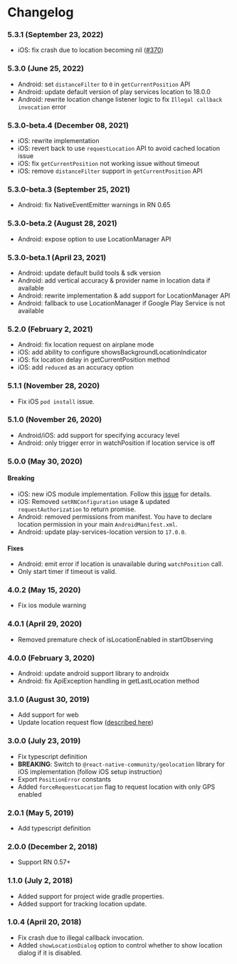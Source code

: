 # Changelog

### 5.3.1 (September 23, 2022)
 - iOS: fix crash due to location becoming nil ([#370](https://github.com/Agontuk/react-native-geolocation-service/pull/370))

### 5.3.0 (June 25, 2022)
 - Android: set `distanceFilter` to `0` in `getCurrentPosition` API
 - Android: update default version of play services location to 18.0.0
 - Android: rewrite location change listener logic to fix `Illegal callback invocation` error

### 5.3.0-beta.4 (December 08, 2021)
 - iOS: rewrite implementation
 - iOS: revert back to use `requestLocation` API to avoid cached location issue
 - iOS: fix `getCurrentPosition` not working issue without timeout
 - iOS: remove `distanceFilter` support in `getCurrentPosition` API

### 5.3.0-beta.3 (September 25, 2021)
 - Android: fix NativeEventEmitter warnings in RN 0.65

### 5.3.0-beta.2 (August 28, 2021)
 - Android: expose option to use LocationManager API

### 5.3.0-beta.1 (April 23, 2021)
 - Android: update default build tools & sdk version
 - Android: add vertical accuracy & provider name in location data if available
 - Android: rewrite implementation & add support for LocationManager API
 - Android: fallback to use LocationManager if Google Play Service is not available

### 5.2.0 (February 2, 2021)
 - Android: fix location request on airplane mode
 - iOS: add ability to configure showsBackgroundLocationIndicator
 - iOS: fix location delay in getCurrentPosition method
 - iOS: add `reduced` as an accuracy option

### 5.1.1 (November 28, 2020)
 - Fix iOS `pod install` issue.

### 5.1.0 (November 26, 2020)
 - Android/iOS: add support for specifying accuracy level
 - Android: only trigger error in watchPosition if location service is off

### 5.0.0 (May 30, 2020)
#### Breaking
 - iOS: new iOS module implementation. Follow this [issue](https://github.com/Agontuk/react-native-geolocation-service/issues/173) for details.
 - iOS: Removed `setRNConfiguration` usage & updated `requestAuthorization` to return promise.
 - Android: removed permissions from manifest. You have to declare location permission in your main `AndroidManifest.xml`.
 - Android: update play-services-location version to `17.0.0`.

#### Fixes
 - Android: emit error if location is unavailable during `watchPosition` call.
 - Only start timer if timeout is valid.

### 4.0.2 (May 15, 2020)
 - Fix ios module warning

### 4.0.1 (April 29, 2020)
 - Removed premature check of isLocationEnabled in startObserving

### 4.0.0 (February 3, 2020)
 - Android: update android support library to androidx
 - Android: fix ApiException handling in getLastLocation method

### 3.1.0 (August 30, 2019)
 - Add support for web
 - Update location request flow ([described here](https://github.com/Agontuk/react-native-geolocation-service/issues/108#issuecomment-524217651))

### 3.0.0 (July 23, 2019)
 - Fix typescript definition
 - __BREAKING__: Switch to `@react-native-community/geolocation` library for iOS implementation (follow iOS setup instruction)
 - Export `PositionError` constants
 - Added `forceRequestLocation` flag to request location with only GPS enabled

### 2.0.1 (May 5, 2019)
 - Add typescript definition

### 2.0.0 (December 2, 2018)
 - Support RN 0.57+

### 1.1.0 (July 2, 2018)
 - Added support for project wide gradle properties.
 - Added support for tracking location update.

### 1.0.4 (April 20, 2018)
 - Fix crash due to illegal callback invocation.
 - Added `showLocationDialog` option to control whether to show location dialog if it is disabled.
